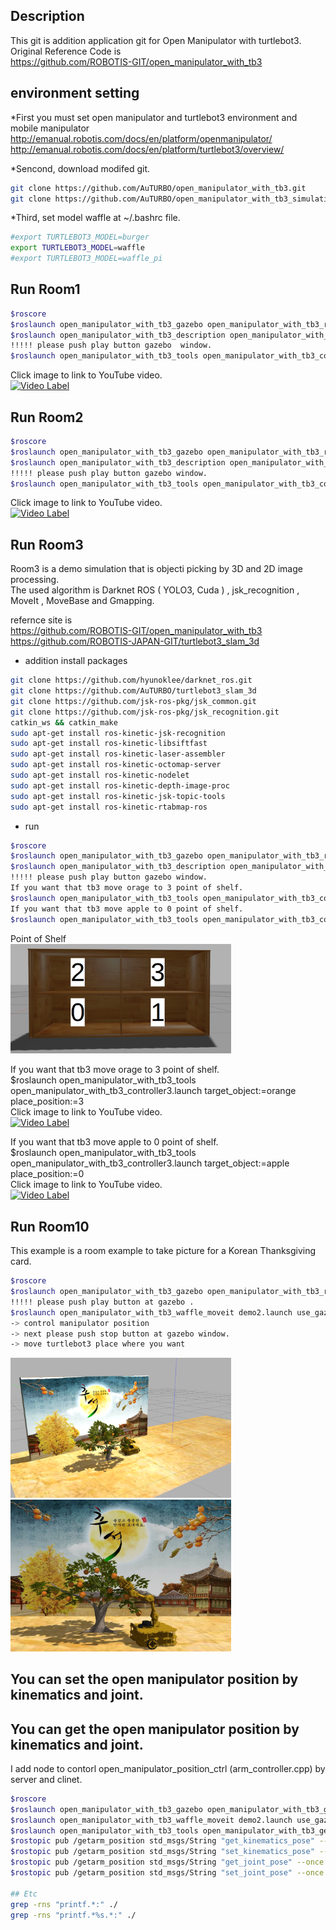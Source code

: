 ## Description
This git is addition application git for Open Manipulator with turtlebot3.  
Original Reference Code is   
https://github.com/ROBOTIS-GIT/open_manipulator_with_tb3  

## environment setting 

*First you must set open manipulator and turtlebot3 environment and mobile manipulator   
http://emanual.robotis.com/docs/en/platform/openmanipulator/  
http://emanual.robotis.com/docs/en/platform/turtlebot3/overview/  

*Sencond,  download modifed git. 
```bash
git clone https://github.com/AuTURBO/open_manipulator_with_tb3.git  
git clone https://github.com/AuTURBO/open_manipulator_with_tb3_simulations.git  
```
*Third, set model waffle at ~/.bashrc file.    
```bash
#export TURTLEBOT3_MODEL=burger
export TURTLEBOT3_MODEL=waffle
#export TURTLEBOT3_MODEL=waffle_pi
```
## Run Room1

```bash
$roscore  
$roslaunch open_manipulator_with_tb3_gazebo open_manipulator_with_tb3_rooms1.launch  
$roslaunch open_manipulator_with_tb3_description open_manipulator_with_tb3_model.launch use_gazebo:=true  
!!!!! please push play button gazebo  window.  
$roslaunch open_manipulator_with_tb3_tools open_manipulator_with_tb3_controller1.launch
```
Click image to link to YouTube video.  
[![Video Label](http://img.youtube.com/vi/xfhoDjVyetg/0.jpg)](https://youtu.be/xfhoDjVyetg?t=0s) 

## Run Room2

```bash
$roscore  
$roslaunch open_manipulator_with_tb3_gazebo open_manipulator_with_tb3_rooms2.launch  
$roslaunch open_manipulator_with_tb3_description open_manipulator_with_tb3_model.launch use_gazebo:=true  
!!!!! please push play button gazebo window.  
$roslaunch open_manipulator_with_tb3_tools open_manipulator_with_tb3_controller2.launch
```
Click image to link to YouTube video.  
[![Video Label](http://img.youtube.com/vi/XlLM5o116SQ/0.jpg)](https://youtu.be/XlLM5o116SQ?t=0s) 

## Run Room3

Room3 is a demo simulation that is objecti picking by 3D and 2D image processing.   
The used algorithm is Darknet ROS ( YOLO3, Cuda ) , jsk_recognition , MoveIt , MoveBase and Gmapping.   

refernce site is   
https://github.com/ROBOTIS-GIT/open_manipulator_with_tb3  
https://github.com/ROBOTIS-JAPAN-GIT/turtlebot3_slam_3d  

* addition install packages   
```bash
git clone https://github.com/hyunoklee/darknet_ros.git
git clone https://github.com/AuTURBO/turtlebot3_slam_3d
git clone https://github.com/jsk-ros-pkg/jsk_common.git
git clone https://github.com/jsk-ros-pkg/jsk_recognition.git
catkin_ws && catkin_make
sudo apt-get install ros-kinetic-jsk-recognition
sudo apt-get install ros-kinetic-libsiftfast
sudo apt-get install ros-kinetic-laser-assembler
sudo apt-get install ros-kinetic-octomap-server
sudo apt-get install ros-kinetic-nodelet
sudo apt-get install ros-kinetic-depth-image-proc
sudo apt-get install ros-kinetic-jsk-topic-tools
sudo apt-get install ros-kinetic-rtabmap-ros
```
* run  
```bash
$roscore  
$roslaunch open_manipulator_with_tb3_gazebo open_manipulator_with_tb3_rooms3.launch  
$roslaunch open_manipulator_with_tb3_description open_manipulator_with_tb3_model.launch use_gazebo:=true  
!!!!! please push play button gazebo window.  
If you want that tb3 move orage to 3 point of shelf.  
$roslaunch open_manipulator_with_tb3_tools open_manipulator_with_tb3_controller3.launch target_object:=orange place_position:=3  
If you want that tb3 move apple to 0 point of shelf.  
$roslaunch open_manipulator_with_tb3_tools open_manipulator_with_tb3_controller3.launch target_object:=apple place_position:=0  
```

Point of Shelf  
<img src="/picture/shelfpoint.png" width="70%" height="70%">  


If you want that tb3 move orage to 3 point of shelf.  
$roslaunch open_manipulator_with_tb3_tools open_manipulator_with_tb3_controller3.launch target_object:=orange place_position:=3  
Click image to link to YouTube video.  
[![Video Label](http://img.youtube.com/vi/lhhee3tCPGQ/0.jpg)](https://youtu.be/lhhee3tCPGQ?t=0s)   

If you want that tb3 move apple to 0 point of shelf.  
$roslaunch open_manipulator_with_tb3_tools open_manipulator_with_tb3_controller3.launch target_object:=apple place_position:=0  
Click image to link to YouTube video.  
[![Video Label](http://img.youtube.com/vi/NPJO3bEeu6g/0.jpg)](https://youtu.be/NPJO3bEeu6g?t=0s)   



## Run Room10 

This example is a room example to take picture for a Korean Thanksgiving card.

```bash
$roscore  
$roslaunch open_manipulator_with_tb3_gazebo open_manipulator_with_tb3_rooms10.launch  
!!!!! please push play button at gazebo .  
$roslaunch open_manipulator_with_tb3_waffle_moveit demo2.launch use_gazebo:=true  
-> control manipulator position   
-> next please push stop button at gazebo window. 
-> move turtlebot3 place where you want   
```

<img src="/picture/room10_1.png" width="70%" height="70%">  
<img src="/picture/room10_2.jpg" width="70%" height="70%">  
 

## You can set the open manipulator position by kinematics and joint. 
## You can get the open manipulator position by kinematics and joint. 

I add node to contorl open_manipulator_position_ctrl (arm_controller.cpp) by server and clinet. 
```bash
$roscore   
$roslaunch open_manipulator_with_tb3_gazebo open_manipulator_with_tb3_gazebo2.launch   
$roslaunch open_manipulator_with_tb3_waffle_moveit demo2.launch use_gazebo:=true   
$roslaunch open_manipulator_with_tb3_tools open_manipulator_with_tb3_getset.launch   
$rostopic pub /getarm_position std_msgs/String "get_kinematics_pose" --once   
$rostopic pub /getarm_position std_msgs/String "set_kinematics_pose" --once   
$rostopic pub /getarm_position std_msgs/String "get_joint_pose" --once   
$rostopic pub /getarm_position std_msgs/String "set_joint_pose" --once   

## Etc 
grep -rns "printf.*:" ./
grep -rns "printf.*%s.*:" ./

```
